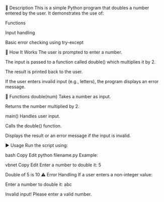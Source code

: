 📄 Description
This is a simple Python program that doubles a number entered by the user. It demonstrates the use of:

Functions

Input handling

Basic error checking using try-except

🚀 How It Works
The user is prompted to enter a number.

The input is passed to a function called double() which multiplies it by 2.

The result is printed back to the user.

If the user enters invalid input (e.g., letters), the program displays an error message.

🧠 Functions
double(num)
Takes a number as input.

Returns the number multiplied by 2.

main()
Handles user input.

Calls the double() function.

Displays the result or an error message if the input is invalid.

▶️ Usage
Run the script using:

bash
Copy
Edit
python filename.py
Example:

vbnet
Copy
Edit
Enter a number to double it: 5

Double of 5 is 10
⚠️ Error Handling
If a user enters a non-integer value:


Enter a number to double it: abc

Invalid input! Please enter a valid number.